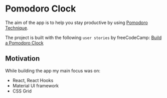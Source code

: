 # Pomodoro Clock

The aim of the app is to help you stay productive by using [Pomodoro Technique](https://francescocirillo.com/pages/pomodoro-technique).

The project is built with the following `user stories` by freeCodeCamp:
[Build a Pomodoro Clock](https://www.freecodecamp.org/learn/front-end-libraries/front-end-libraries-projects/build-a-pomodoro-clock)

## Motivation

While building the app my main focus was on:
* React, React Hooks
* Material UI framework
* CSS Grid
